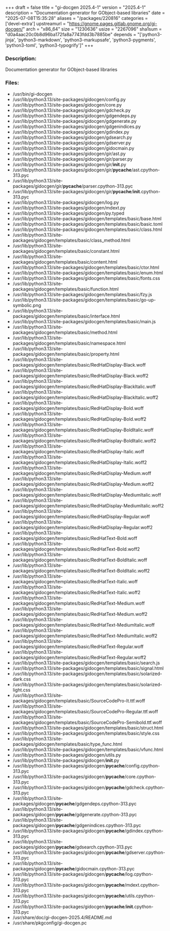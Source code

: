 +++
draft = false
title = "gi-docgen 2025.4-1"
version = "2025.4-1"
description = "Documentation generator for GObject-based libraries"
date = "2025-07-08T15:35:28"
aliases = "/packages/220816"
categories = ['devel-extra']
upstreamurl = "https://gnome.pages.gitlab.gnome.org/gi-docgen/"
arch = "x86_64"
size = "1230636"
usize = "2267096"
sha1sum = "d0a4aac20c0b8d96ba172fa8a7743fdd3b7885be"
depends = "['python3-jinja', 'python3-markdown', 'python3-markupsafe', 'python3-pygments', 'python3-toml', 'python3-typogrify']"
+++
### Description: 
Documentation generator for GObject-based libraries

### Files: 
* /usr/bin/gi-docgen
* /usr/lib/python3.13/site-packages/gidocgen/config.py
* /usr/lib/python3.13/site-packages/gidocgen/core.py
* /usr/lib/python3.13/site-packages/gidocgen/gdcheck.py
* /usr/lib/python3.13/site-packages/gidocgen/gdgendeps.py
* /usr/lib/python3.13/site-packages/gidocgen/gdgenerate.py
* /usr/lib/python3.13/site-packages/gidocgen/gdgenindices.py
* /usr/lib/python3.13/site-packages/gidocgen/gdindex.py
* /usr/lib/python3.13/site-packages/gidocgen/gdsearch.py
* /usr/lib/python3.13/site-packages/gidocgen/gdserver.py
* /usr/lib/python3.13/site-packages/gidocgen/gidocmain.py
* /usr/lib/python3.13/site-packages/gidocgen/gir/ast.py
* /usr/lib/python3.13/site-packages/gidocgen/gir/parser.py
* /usr/lib/python3.13/site-packages/gidocgen/gir/__init__.py
* /usr/lib/python3.13/site-packages/gidocgen/gir/__pycache__/ast.cpython-313.pyc
* /usr/lib/python3.13/site-packages/gidocgen/gir/__pycache__/parser.cpython-313.pyc
* /usr/lib/python3.13/site-packages/gidocgen/gir/__pycache__/__init__.cpython-313.pyc
* /usr/lib/python3.13/site-packages/gidocgen/log.py
* /usr/lib/python3.13/site-packages/gidocgen/mdext.py
* /usr/lib/python3.13/site-packages/gidocgen/py.typed
* /usr/lib/python3.13/site-packages/gidocgen/templates/basic/base.html
* /usr/lib/python3.13/site-packages/gidocgen/templates/basic/basic.toml
* /usr/lib/python3.13/site-packages/gidocgen/templates/basic/class.html
* /usr/lib/python3.13/site-packages/gidocgen/templates/basic/class_method.html
* /usr/lib/python3.13/site-packages/gidocgen/templates/basic/constant.html
* /usr/lib/python3.13/site-packages/gidocgen/templates/basic/content.html
* /usr/lib/python3.13/site-packages/gidocgen/templates/basic/ctor.html
* /usr/lib/python3.13/site-packages/gidocgen/templates/basic/enum.html
* /usr/lib/python3.13/site-packages/gidocgen/templates/basic/fonts.css
* /usr/lib/python3.13/site-packages/gidocgen/templates/basic/function.html
* /usr/lib/python3.13/site-packages/gidocgen/templates/basic/fzy.js
* /usr/lib/python3.13/site-packages/gidocgen/templates/basic/go-up-symbolic.png
* /usr/lib/python3.13/site-packages/gidocgen/templates/basic/interface.html
* /usr/lib/python3.13/site-packages/gidocgen/templates/basic/main.js
* /usr/lib/python3.13/site-packages/gidocgen/templates/basic/method.html
* /usr/lib/python3.13/site-packages/gidocgen/templates/basic/namespace.html
* /usr/lib/python3.13/site-packages/gidocgen/templates/basic/property.html
* /usr/lib/python3.13/site-packages/gidocgen/templates/basic/RedHatDisplay-Black.woff
* /usr/lib/python3.13/site-packages/gidocgen/templates/basic/RedHatDisplay-Black.woff2
* /usr/lib/python3.13/site-packages/gidocgen/templates/basic/RedHatDisplay-BlackItalic.woff
* /usr/lib/python3.13/site-packages/gidocgen/templates/basic/RedHatDisplay-BlackItalic.woff2
* /usr/lib/python3.13/site-packages/gidocgen/templates/basic/RedHatDisplay-Bold.woff
* /usr/lib/python3.13/site-packages/gidocgen/templates/basic/RedHatDisplay-Bold.woff2
* /usr/lib/python3.13/site-packages/gidocgen/templates/basic/RedHatDisplay-BoldItalic.woff
* /usr/lib/python3.13/site-packages/gidocgen/templates/basic/RedHatDisplay-BoldItalic.woff2
* /usr/lib/python3.13/site-packages/gidocgen/templates/basic/RedHatDisplay-Italic.woff
* /usr/lib/python3.13/site-packages/gidocgen/templates/basic/RedHatDisplay-Italic.woff2
* /usr/lib/python3.13/site-packages/gidocgen/templates/basic/RedHatDisplay-Medium.woff
* /usr/lib/python3.13/site-packages/gidocgen/templates/basic/RedHatDisplay-Medium.woff2
* /usr/lib/python3.13/site-packages/gidocgen/templates/basic/RedHatDisplay-MediumItalic.woff
* /usr/lib/python3.13/site-packages/gidocgen/templates/basic/RedHatDisplay-MediumItalic.woff2
* /usr/lib/python3.13/site-packages/gidocgen/templates/basic/RedHatDisplay-Regular.woff
* /usr/lib/python3.13/site-packages/gidocgen/templates/basic/RedHatDisplay-Regular.woff2
* /usr/lib/python3.13/site-packages/gidocgen/templates/basic/RedHatText-Bold.woff
* /usr/lib/python3.13/site-packages/gidocgen/templates/basic/RedHatText-Bold.woff2
* /usr/lib/python3.13/site-packages/gidocgen/templates/basic/RedHatText-BoldItalic.woff
* /usr/lib/python3.13/site-packages/gidocgen/templates/basic/RedHatText-BoldItalic.woff2
* /usr/lib/python3.13/site-packages/gidocgen/templates/basic/RedHatText-Italic.woff
* /usr/lib/python3.13/site-packages/gidocgen/templates/basic/RedHatText-Italic.woff2
* /usr/lib/python3.13/site-packages/gidocgen/templates/basic/RedHatText-Medium.woff
* /usr/lib/python3.13/site-packages/gidocgen/templates/basic/RedHatText-Medium.woff2
* /usr/lib/python3.13/site-packages/gidocgen/templates/basic/RedHatText-MediumItalic.woff
* /usr/lib/python3.13/site-packages/gidocgen/templates/basic/RedHatText-MediumItalic.woff2
* /usr/lib/python3.13/site-packages/gidocgen/templates/basic/RedHatText-Regular.woff
* /usr/lib/python3.13/site-packages/gidocgen/templates/basic/RedHatText-Regular.woff2
* /usr/lib/python3.13/site-packages/gidocgen/templates/basic/search.js
* /usr/lib/python3.13/site-packages/gidocgen/templates/basic/signal.html
* /usr/lib/python3.13/site-packages/gidocgen/templates/basic/solarized-dark.css
* /usr/lib/python3.13/site-packages/gidocgen/templates/basic/solarized-light.css
* /usr/lib/python3.13/site-packages/gidocgen/templates/basic/SourceCodePro-It.ttf.woff
* /usr/lib/python3.13/site-packages/gidocgen/templates/basic/SourceCodePro-Regular.ttf.woff
* /usr/lib/python3.13/site-packages/gidocgen/templates/basic/SourceCodePro-Semibold.ttf.woff
* /usr/lib/python3.13/site-packages/gidocgen/templates/basic/struct.html
* /usr/lib/python3.13/site-packages/gidocgen/templates/basic/style.css
* /usr/lib/python3.13/site-packages/gidocgen/templates/basic/type_func.html
* /usr/lib/python3.13/site-packages/gidocgen/templates/basic/vfunc.html
* /usr/lib/python3.13/site-packages/gidocgen/utils.py
* /usr/lib/python3.13/site-packages/gidocgen/__init__.py
* /usr/lib/python3.13/site-packages/gidocgen/__pycache__/config.cpython-313.pyc
* /usr/lib/python3.13/site-packages/gidocgen/__pycache__/core.cpython-313.pyc
* /usr/lib/python3.13/site-packages/gidocgen/__pycache__/gdcheck.cpython-313.pyc
* /usr/lib/python3.13/site-packages/gidocgen/__pycache__/gdgendeps.cpython-313.pyc
* /usr/lib/python3.13/site-packages/gidocgen/__pycache__/gdgenerate.cpython-313.pyc
* /usr/lib/python3.13/site-packages/gidocgen/__pycache__/gdgenindices.cpython-313.pyc
* /usr/lib/python3.13/site-packages/gidocgen/__pycache__/gdindex.cpython-313.pyc
* /usr/lib/python3.13/site-packages/gidocgen/__pycache__/gdsearch.cpython-313.pyc
* /usr/lib/python3.13/site-packages/gidocgen/__pycache__/gdserver.cpython-313.pyc
* /usr/lib/python3.13/site-packages/gidocgen/__pycache__/gidocmain.cpython-313.pyc
* /usr/lib/python3.13/site-packages/gidocgen/__pycache__/log.cpython-313.pyc
* /usr/lib/python3.13/site-packages/gidocgen/__pycache__/mdext.cpython-313.pyc
* /usr/lib/python3.13/site-packages/gidocgen/__pycache__/utils.cpython-313.pyc
* /usr/lib/python3.13/site-packages/gidocgen/__pycache__/__init__.cpython-313.pyc
* /usr/share/doc/gi-docgen-2025.4/README.md
* /usr/share/pkgconfig/gi-docgen.pc
